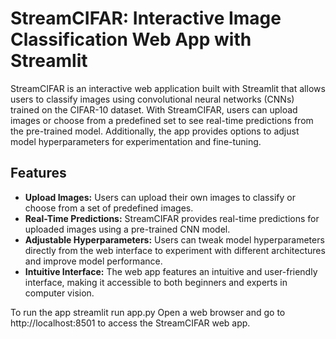 # StreamCIFAR: Interactive Image Classification Web App with Streamlit

StreamCIFAR is an interactive web application built with Streamlit that allows users to classify images using convolutional neural networks (CNNs) trained on the CIFAR-10 dataset. With StreamCIFAR, users can upload images or choose from a predefined set to see real-time predictions from the pre-trained model. Additionally, the app provides options to adjust model hyperparameters for experimentation and fine-tuning.

## Features

- **Upload Images:** Users can upload their own images to classify or choose from a set of predefined images.
- **Real-Time Predictions:** StreamCIFAR provides real-time predictions for uploaded images using a pre-trained CNN model.
- **Adjustable Hyperparameters:** Users can tweak model hyperparameters directly from the web interface to experiment with different architectures and improve model performance.
- **Intuitive Interface:** The web app features an intuitive and user-friendly interface, making it accessible to both beginners and experts in computer vision.

To run the app streamlit run app.py
Open a web browser and go to http://localhost:8501 to access the StreamCIFAR web app.
